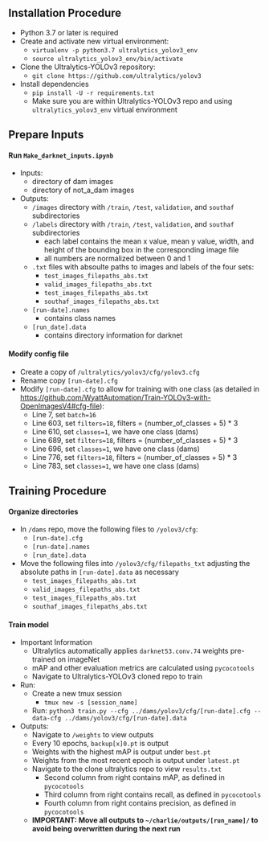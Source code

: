 ## Installation Procedure

+ Python 3.7 or later is required
+ Create and activate new virtual environment:
  + `virtualenv -p python3.7 ultralytics_yolov3_env`
  + `source ultralytics_yolov3_env/bin/activate`
+ Clone the Ultralytics-YOLOv3 repository:
  + `git clone https://github.com/ultralytics/yolov3`
+ Install dependencies
  + `pip install -U -r requirements.txt`
  + Make sure you are within Ultralytics-YOLOv3 repo and using `ultralytics_yolov3_env` virtual environment
  
## Prepare Inputs

#### Run `Make_darknet_inputs.ipynb`
+ Inputs:
    + directory of dam images
    + directory of not_a_dam images
+ Outputs:
    + `/images` directory with `/train`, `/test`, `validation`, and `southaf` subdirectories
    + `/labels` directory with `/train`, `/test`, `validation`, and `southaf` subdirectories
        + each label contains the mean x value, mean y value, width, and height of the bounding box in the corresponding image file
        + all numbers are normalized between 0 and 1
    + `.txt` files with absoulte paths to images and labels of the four sets:
        + `test_images_filepaths_abs.txt`
        + `valid_images_filepaths_abs.txt`
        + `test_images_filepaths_abs.txt`
        + `southaf_images_filepaths_abs.txt`
    + `[run-date].names`
        + contains class names
    + `[run_date].data`
        + contains directory information for darknet

#### Modify config file
+ Create a copy of `/ultralytics/yolov3/cfg/yolov3.cfg`
+ Rename copy `[run-date].cfg`
+ Modify `[run-date].cfg` to allow for training with one class (as detailed in https://github.com/WyattAutomation/Train-YOLOv3-with-OpenImagesV4#cfg-file):
    + Line 7, set `batch=16`
    + Line 603, set `filters=18`, filters = (number_of_classes + 5) * 3 
    + Line 610, set `classes=1`, we have one class (dams)
    + Line 689, set `filters=18`, filters = (number_of_classes + 5) * 3 
    + Line 696, set `classes=1`, we have one class (dams)
    + Line 776, set `filters=18`, filters = (number_of_classes + 5) * 3 
    + Line 783, set `classes=1`, we have one class (dams)
    
## Training Procedure

#### Organize directories
+ In `/dams` repo, move the following files to `/yolov3/cfg`:
    + `[run-date].cfg`
    + `[run-date].names`
    + `[run_date].data`
+ Move the following files into `/yolov3/cfg/filepaths_txt` adjusting the absolute paths in `[run-date].data` as necessary
    + `test_images_filepaths_abs.txt`
    + `valid_images_filepaths_abs.txt`
    + `test_images_filepaths_abs.txt`
    + `southaf_images_filepaths_abs.txt`
    
#### Train model
+ Important Information
    + Ultralytics automatically applies `darknet53.conv.74` weights pre-trained on imageNet
    + mAP and other evaluation metrics are calculated using `pycocotools`
    + Navigate to Ultralytics-YOLOv3 cloned repo to train
+ Run: 
    + Create a new tmux session
        + `tmux new -s [session_name]`
    + Run: `python3 train.py --cfg ../dams/yolov3/cfg/[run-date].cfg --data-cfg ../dams/yolov3/cfg/[run-date].data`
+ Outputs:
    + Navigate to `/weights` to view outputs
    + Every 10 epochs, `backup[x]0.pt` is output
    + Weights with the highest mAP is output under `best.pt`
    + Weights from the most recent epoch is output under `latest.pt`
    + Navigate to the clone ultralytics repo to view `results.txt`
        + Second column from right contains mAP, as defined in `pycocotools`
        + Third column from right contains recall, as defined in `pycocotools`
        + Fourth column from right contains precision, as defined in `pycocotools`
    + <b>IMPORTANT<b>: Move all outputs to `~/charlie/outputs/[run_name]/` to avoid being overwritten during the next run




